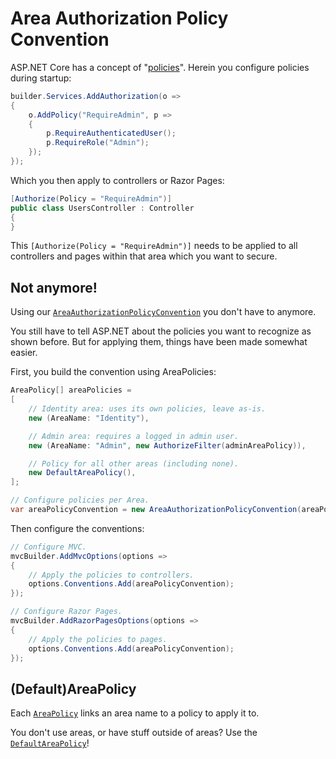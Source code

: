 # Area Authorization Policy Convention

ASP.NET Core has a concept of "[policies](https://learn.microsoft.com/en-us/aspnet/core/security/authorization/policies?view=aspnetcore-8.0)". Herein you configure policies during startup:

```csharp
builder.Services.AddAuthorization(o =>
{
    o.AddPolicy("RequireAdmin", p =>
    {
        p.RequireAuthenticatedUser();
        p.RequireRole("Admin");
    });
});
```

Which you then apply to controllers or Razor Pages:

```csharp
[Authorize(Policy = "RequireAdmin")]
public class UsersController : Controller
{
}
```

This `[Authorize(Policy = "RequireAdmin")]` needs to be applied to all controllers and pages within that area which you want to secure.

## Not anymore!

Using our [`AreaAuthorizationPolicyConvention`](/api/NetEnhancements.AspNet.Conventions.AreaAuthorizationPolicyConvention.html) you don't have to anymore. 

You still have to tell ASP.NET about the policies you want to recognize as shown before. But for applying them, things have been made somewhat easier.

First, you build the convention using AreaPolicies:

```csharp
AreaPolicy[] areaPolicies = 
[
    // Identity area: uses its own policies, leave as-is.
    new (AreaName: "Identity"),

    // Admin area: requires a logged in admin user.
    new (AreaName: "Admin", new AuthorizeFilter(adminAreaPolicy)),

    // Policy for all other areas (including none).
    new DefaultAreaPolicy(),
];

// Configure policies per Area.
var areaPolicyConvention = new AreaAuthorizationPolicyConvention(areaPolicies);
```

Then configure the conventions:

```csharp
// Configure MVC.
mvcBuilder.AddMvcOptions(options =>
{
    // Apply the policies to controllers.
    options.Conventions.Add(areaPolicyConvention);
});

// Configure Razor Pages.
mvcBuilder.AddRazorPagesOptions(options =>
{
    // Apply the policies to pages.
    options.Conventions.Add(areaPolicyConvention);
});
```

## (Default)AreaPolicy

Each [`AreaPolicy`](/api/NetEnhancements.AspNet.Conventions.AreaPolicy.html) links an area name to a policy to apply it to.

You don't use areas, or have stuff outside of areas? Use the [`DefaultAreaPolicy`](/api/NetEnhancements.AspNet.Conventions.DefaultAreaPolicy.html)!
